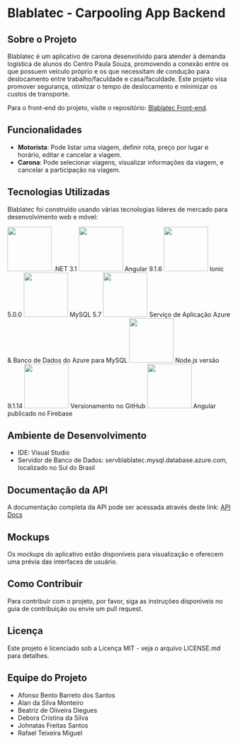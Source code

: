 # Blablatec - Carpooling App Backend

## Sobre o Projeto
Blablatec é um aplicativo de carona desenvolvido para atender à demanda logística de alunos do Centro Paula Souza, promovendo a conexão entre os que possuem veículo próprio e os que necessitam de condução para deslocamento entre trabalho/faculdade e casa/faculdade.
Este projeto visa promover segurança, otimizar o tempo de deslocamento e minimizar os custos de transporte.

Para o front-end do projeto, visite o repositório: [Blablatec Front-end](https://github.com/johnatassf/blablatec-ionic).

## Funcionalidades
- **Motorista**: Pode listar uma viagem, definir rota, preço por lugar e horário, editar e cancelar a viagem.
- **Carona**: Pode selecionar viagens, visualizar informações da viagem, e cancelar a participação na viagem.

## Tecnologias Utilizadas
Blablatec foi construído usando várias tecnologias líderes de mercado para desenvolvimento web e móvel:

<img src="[https://upload.wikimedia.org/wikipedia/commons/a/a3/.NET_Logo.svg](https://www.google.com/url?sa=i&url=https%3A%2F%2Flogos-world.net%2Fnet-framework-logo%2F&psig=AOvVaw1GDE4rmQ8YEmSU5rfT4MQU&ust=1718660019523000&source=images&cd=vfe&opi=89978449&ved=0CBEQjRxqFwoTCMjJj9KJ4YYDFQAAAAAdAAAAABAJ)" width="100">
.NET 3.1

<img src="https://upload.wikimedia.org/wikipedia/commons/c/cf/Angular_full_color_logo.svg" width="100">
Angular 9.1.6

<img src="https://upload.wikimedia.org/wikipedia/commons/d/d1/Ionic_Logo.svg" width="100">
Ionic 5.0.0

<img src="https://upload.wikimedia.org/wikipedia/commons/f/f7/MySQL_logo.svg" width="100">
MySQL 5.7

<img src="https://upload.wikimedia.org/wikipedia/commons/a/a8/Microsoft_Azure_Logo.svg" width="100">
Serviço de Aplicação Azure & Banco de Dados do Azure para MySQL

<img src="https://www.google.com/url?sa=i&url=https%3A%2F%2Fwww.hiclipart.com%2Ffree-transparent-background-png-clipart-hklwh&psig=AOvVaw3oChgecdRtCfdAtffF_Oqw&ust=1718660262254000&source=images&cd=vfe&opi=89978449&ved=0CBEQjRxqFwoTCLij88WK4YYDFQAAAAAdAAAAABAE" width="100">
Node.js versão 9.1.14

<img src="https://upload.wikimedia.org/wikipedia/commons/9/91/Octicons-mark-github.svg" width="100">
Versionamento no GitHub

<img src="https://upload.wikimedia.org/wikipedia/commons/4/46/Touchicon-180.png" width="100">
Angular publicado no Firebase

## Ambiente de Desenvolvimento
- IDE: Visual Studio
- Servidor de Banco de Dados: servblablatec.mysql.database.azure.com, localizado no Sul do Brasil

## Documentação da API
A documentação completa da API pode ser acessada através deste link: [API Docs](https://blablatec-api.azurewebsites.net/api-docs/index.html)

## Mockups
Os mockups do aplicativo estão disponíveis para visualização e oferecem uma prévia das interfaces de usuário.

## Como Contribuir
Para contribuir com o projeto, por favor, siga as instruções disponíveis no guia de contribuição ou envie um pull request.

## Licença
Este projeto é licenciado sob a Licença MIT - veja o arquivo LICENSE.md para detalhes.

## Equipe do Projeto
- Afonso Bento Barreto dos Santos
- Alan da Silva Monteiro
- Beatriz de Oliveira Diegues
- Debora Cristina da Silva
- Johnatas Freitas Santos
- Rafael Teixeira Miguel

